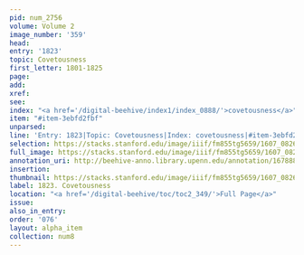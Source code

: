 ```yaml
---
pid: num_2756
volume: Volume 2
image_number: '359'
head:
entry: '1823'
topic: Covetousness
first_letter: 1801-1825
page:
add:
xref:
see:
index: "<a href='/digital-beehive/index1/index_0888/'>covetousness</a>"
item: "#item-3ebfd2fbf"
unparsed:
line: 'Entry: 1823|Topic: Covetousness|Index: covetousness|#item-3ebfd2fbf'
selection: https://stacks.stanford.edu/image/iiif/fm855tg5659/1607_0826/296,2160,2936,912/full/0/default.jpg
full_image: https://stacks.stanford.edu/image/iiif/fm855tg5659/1607_0826/full/full/0/default.jpg
annotation_uri: http://beehive-anno.library.upenn.edu/annotation/1678887675788
insertion:
thumbnail: https://stacks.stanford.edu/image/iiif/fm855tg5659/1607_0826/296,2160,600,180/250,/0/default.jpg
label: 1823. Covetousness
location: "<a href='/digital-beehive/toc/toc2_349/'>Full Page</a>"
issue:
also_in_entry:
order: '076'
layout: alpha_item
collection: num8
---
```

